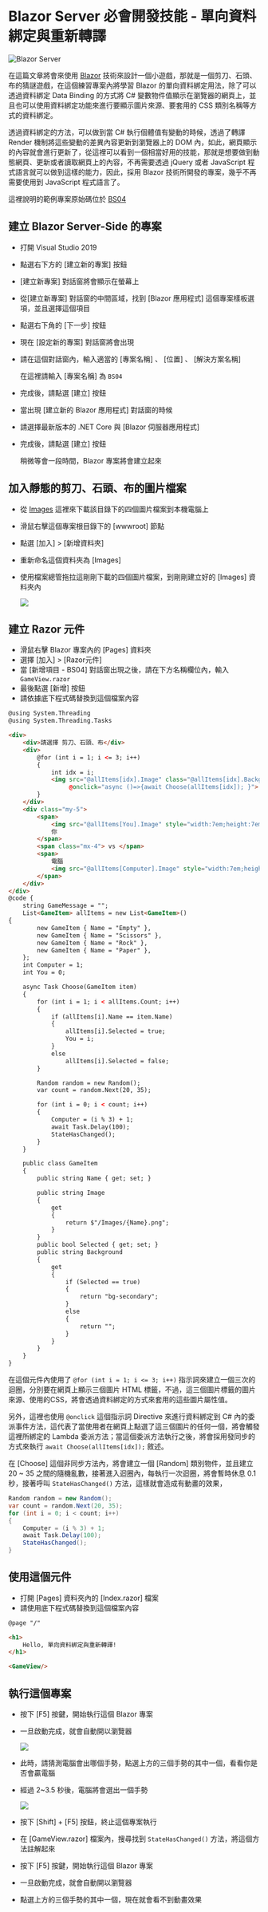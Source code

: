 # Blazor Server 必會開發技能 - 單向資料綁定與重新轉譯

![Blazor Server](../Images/x178.png)

在這篇文章將會來使用 [Blazor](https://docs.microsoft.com/zh-tw/aspnet/core/blazor/?view=aspnetcore-5.0&WT.mc_id=DT-MVP-5002220) 技術來設計一個小遊戲，那就是一個剪刀、石頭、布的猜謎遊戲，在這個練習專案內將學習 Blazor 的單向資料綁定用法，除了可以透過資料綁定 Data Binding 的方式將 C# 變數物件值顯示在瀏覽器的網頁上，並且也可以使用資料綁定功能來進行要顯示圖片來源、要套用的 CSS 類別名稱等方式的資料綁定。

透過資料綁定的方法，可以做到當 C# 執行個體值有變動的時候，透過了轉譯 Render 機制將這些變動的差異內容更新到瀏覽器上的 DOM 內，如此，網頁顯示的內容就會進行更新了，從這裡可以看到一個相當好用的技能，那就是想要做到動態網頁、更新或者讀取網頁上的內容，不再需要透過 jQuery 或者 JavaScript 程式語言就可以做到這樣的能力，因此，採用 Blazor 技術所開發的專案，幾乎不再需要使用到 JavaScript 程式語言了。

這裡說明的範例專案原始碼位於 [BS04](https://github.com/vulcanlee/Blazor-Xamarin-Full-Stack-HOL/tree/main/Examples/BS04)

## 建立 Blazor Server-Side 的專案

* 打開 Visual Studio 2019
* 點選右下方的 [建立新的專案] 按鈕
* [建立新專案] 對話窗將會顯示在螢幕上
* 從[建立新專案] 對話窗的中間區域，找到 [Blazor 應用程式] 這個專案樣板選項，並且選擇這個項目
* 點選右下角的 [下一步] 按鈕
* 現在 [設定新的專案] 對話窗將會出現
* 請在這個對話窗內，輸入適當的 [專案名稱] 、 [位置] 、 [解決方案名稱]

  在這裡請輸入 [專案名稱] 為 `BS04`

* 完成後，請點選 [建立] 按鈕
* 當出現 [建立新的 Blazor 應用程式] 對話窗的時候
* 請選擇最新版本的 .NET Core 與 [Blazor 伺服器應用程式]
* 完成後，請點選 [建立] 按鈕

  稍微等會一段時間，Blazor 專案將會建立起來

## 加入靜態的剪刀、石頭、布的圖片檔案

* 從 [Images](https://github.com/vulcanlee/Blazor-Xamarin-Full-Stack-HOL/tree/main/Examples/BS04/BS04/wwwroot/Images) 這裡來下載該目錄下的四個圖片檔案到本機電腦上
* 滑鼠右擊這個專案根目錄下的 [wwwroot] 節點
* 點選 [加入] > [新增資料夾]
* 重新命名這個資料夾為 [Images]
* 使用檔案總管拖拉這剛剛下載的四個圖片檔案，到剛剛建立好的 [Images] 資料夾內

  ![](../Images/x179.png)

## 建立 Razor 元件

* 滑鼠右擊 Blazor 專案內的 [Pages] 資料夾
* 選擇 [加入] > [Razor元件]
* 當 [新增項目 - BS04] 對話窗出現之後，請在下方名稱欄位內，輸入 `GameView.razor`
* 最後點選 [新增] 按鈕
* 請依據底下程式碼替換到這個檔案內容

```html
@using System.Threading
@using System.Threading.Tasks

<div>
    <div>請選擇 剪刀、石頭、布</div>
    <div>
        @for (int i = 1; i <= 3; i++)
        {
            int idx = i;
            <img src="@allItems[idx].Image" class="@allItems[idx].Background" style="width:7em;height:7em;"
                 @onclick="async ()=>{await Choose(allItems[idx]); }">
        }
    </div>
    <div class="my-5">
        <span>
            <img src="@allItems[You].Image" style="width:7em;height:7em;">
            你
        </span>
        <span class="mx-4"> vs </span>
        <span>
            電腦
            <img src="@allItems[Computer].Image" style="width:7em;height:7em;">
        </span>
    </div>
</div>
@code {
    string GameMessage = "";
    List<GameItem> allItems = new List<GameItem>()
{
        new GameItem { Name = "Empty" },
        new GameItem { Name = "Scissors" },
        new GameItem { Name = "Rock" },
        new GameItem { Name = "Paper" },
    };
    int Computer = 1;
    int You = 0;

    async Task Choose(GameItem item)
    {
        for (int i = 1; i < allItems.Count; i++)
        {
            if (allItems[i].Name == item.Name)
            {
                allItems[i].Selected = true;
                You = i;
            }
            else
                allItems[i].Selected = false;
        }

        Random random = new Random();
        var count = random.Next(20, 35);

        for (int i = 0; i < count; i++)
        {
            Computer = (i % 3) + 1;
            await Task.Delay(100);
            StateHasChanged();
        }
    }

    public class GameItem
    {
        public string Name { get; set; }

        public string Image
        {
            get
            {
                return $"/Images/{Name}.png";
            }
        }
        public bool Selected { get; set; }
        public string Background
        {
            get
            {
                if (Selected == true)
                {
                    return "bg-secondary";
                }
                else
                {
                    return "";
                }
            }
        }
    }
}
```

在這個元件內使用了 `@for (int i = 1; i <= 3; i++)` 指示詞來建立一個三次的迴圈，分別要在網頁上顯示三個圖片 HTML 標籤，不過，這三個圖片標籤的圖片來源、使用的CSS，將會透過資料綁定的方式來套用的這些圖片屬性值。

另外，這裡也使用 `@onclick` 這個指示詞 Directive 來進行資料綁定到 C# 內的委派事件方法，這代表了當使用者在網頁上點選了這三個圖片的任何一個，將會觸發這裡所綁定的 Lambda 委派方法；當這個委派方法執行之後，將會採用發同步的方式來執行 `await Choose(allItems[idx]);` 敘述。

在 [Choose] 這個非同步方法內，將會建立一個 [Random] 類別物件，並且建立 20 ~ 35 之間的隨機亂數，接著進入迴圈內，每執行一次迴圈，將會暫時休息 0.1 秒，接著呼叫 `StateHasChanged()` 方法，這樣就會造成有動畫的效果，

```csharp
Random random = new Random();
var count = random.Next(20, 35);
for (int i = 0; i < count; i++)
{
    Computer = (i % 3) + 1;
    await Task.Delay(100);
    StateHasChanged();
}
```

## 使用這個元件

* 打開 [Pages] 資料夾內的 [Index.razor] 檔案
* 請使用底下程式碼替換到這個檔案內容

```html
@page "/"

<h1>
    Hello, 單向資料綁定與重新轉譯!
</h1>

<GameView/>
```

## 執行這個專案

* 按下 [F5] 按鍵，開始執行這個 Blazor 專案
* 一旦啟動完成，就會自動開以瀏覽器

  ![](../Images/x180.png)

* 此時，請猜測電腦會出哪個手勢，點選上方的三個手勢的其中一個，看看你是否會贏電腦
* 經過 2~3.5 秒後，電腦將會選出一個手勢

  ![](../Images/x181.png)

* 按下 [Shift] + [F5] 按鈕，終止這個專案執行
* 在 [GameView.razor] 檔案內，搜尋找到 `StateHasChanged()` 方法，將這個方法註解起來
* 按下 [F5] 按鍵，開始執行這個 Blazor 專案
* 一旦啟動完成，就會自動開以瀏覽器
* 點選上方的三個手勢的其中一個，現在就會看不到動畫效果



